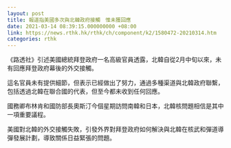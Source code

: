 ```yaml
---
layout: post
title: 報道指美國多次與北韓政府接觸　惟未獲回應
date: 2021-03-14 08:39:15.000000000 +08:00
link: https://news.rthk.hk/rthk/ch/component/k2/1580472-20210314.htm
categories: rthk
---
```


《路透社》引述美國總統拜登政府一名高級官員透露，北韓自從2月中旬以來，未有回應拜登政府幕後的外交接觸。

這名官員未有提供細節，但表示已經做出了努力，通過多種渠道與北韓政府聯繫，包括透過北韓在聯合國的代表，但至今都未收到任何回應。 

國務卿布林肯和國防部長奧斯汀今個星期訪問南韓和日本，北韓核問題相信是其中一項重要議程。

美國對北韓的外交接觸失敗，引發外界對拜登政府如何解決與北韓在核武和彈道導彈發展計劃，導致關係日益緊張的問題。

